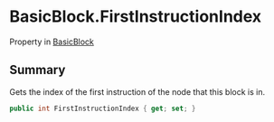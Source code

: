 # BasicBlock.FirstInstructionIndex

Property in [BasicBlock](api/csharp/yarn.compiler.basicblock.md)

## Summary


Gets the index of the first instruction of the node that this block is in.


```csharp
public int FirstInstructionIndex { get; set; }
```

